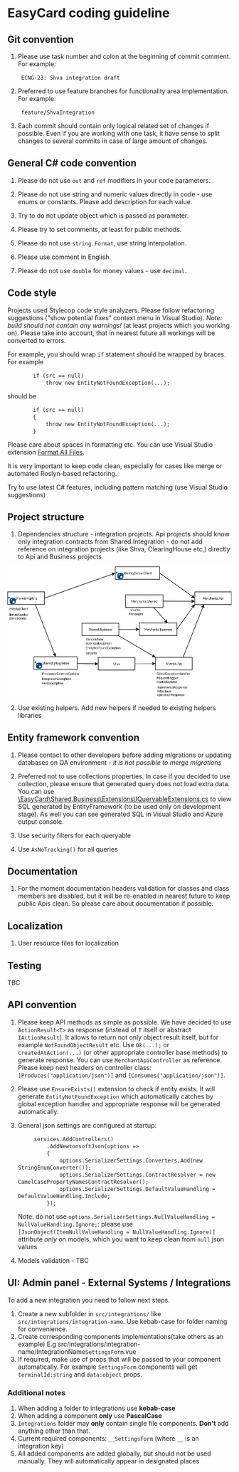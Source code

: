 # EasyCard coding guideline

## Git convention

1. Please use task number and colon at the beginning of commit comment. For example:

        ECNG-23: Shva integration draft

2. Preferred to use feature branches for functionality area implementation. For example:

        feature/ShvaIntegration

3. Each commit should contain only logical related set of changes if possible. Even if you are working with one task, it have sense to split changes to several commits in case of large amount of changes.

## General C# code convention

1. Please do not use `out` and `ref` modifiers in your code parameters.

2. Please do not use string and numeric values directly in code - use enums or constants. Please add description for each value.

3. Try to do not update object which is passed as parameter.

4. Please try to set comments, at least for public methods.

5. Please do not use `string.Format`, use string interpolation.

6. Please use comment in English.

7. Please do not use `double` for money values - use `decimal`.

## Code style

Projects used Stylecop code style analyzers. Please follow refactoring suggestions ("show potential fixes" context menu in Visual Studio). _Note: build should not contain any warnings!_ (at least projects which you working on). Please take into account, that in nearest future all workings will be converted to errors.

For example, you should wrap `if` statement should be wrapped by braces. For example

            if (src == null)
                throw new EntityNotFoundException(...);

should be

            if (src == null)
            {
                throw new EntityNotFoundException(...);
            }

Please care about spaces in formatting etc. You can use Visual Studio extension [Format All Files](https://marketplace.visualstudio.com/items?itemName=munyabe.FormatAllFiles).

It is very important to keep code clean, especially for cases like merge or automated Roslyn-based refactoring.

Try to use latest C# features, including pattern matching (use Visual Studio suggestions)

## Project structure

1. Dependencies structure - integration projects. Api projects should know only integration contracts from Shared.Integration - do not add reference on integration projects (like Shva, ClearingHouse etc,) directly to Api and Business projects.

![Project dependencies](images/Projects.png)

2. Use existing helpers. Add new helpers if needed to existing helpers libraries

## Entity framework convention

1. Please contact to other developers before adding migrations or updating databases on QA environment - _it is not possible to merge migrations_

2. Preferred not to use collections properties. In case if you decided to use collection, please ensure that generated query does not load extra data. You can use [\EasyCard\Shared.Business\Extensions\IQueryableExtensions.cs](../EasyCard/Shared.Business/Extensions/IQueryableExtensions.cs) to view SQL generated by EntityFramework (to be used only on development stage). As well you can see generated SQL in Visual Studio and Azure output console.

3. Use security filters for each queryable

4. Use `AsNoTracking()` for all queries

## Documentation

1. For the moment documentation headers validation for classes and class members are disabled, but it will be re-enabled in nearest future to keep public Apis clean. So please care about documentation if possible.

## Localization

1. User resource files for localization

## Testing

TBC

## API convention

1. Please keep API methods as simple as possible. We have decided to use `ActionResult<T>` as response (instead of `T` itself or abstract `IActionResult`). It allows to return not only object result itself, but for example `NotFoundObjectResult` etc. Use `Ok(...);` or `CreatedAtAction(...)` (or other appropriate controller base methods) to generate response. You can use `MerchantApiController` as reference. Please keep next headers on controller class: `[Produces("application/json")]` and `[Consumes("application/json")]`.

2. Please use `EnsureExists()` extension to check if entity exists. It will generate `EntityNotFoundException` which automatically catches by global exception handler and appropriate response will be generated automatically.

3. General json settings are configured at startup:

            services.AddControllers()
                .AddNewtonsoftJson(options =>
                {
                    options.SerializerSettings.Converters.Add(new StringEnumConverter());
                    options.SerializerSettings.ContractResolver = new CamelCasePropertyNamesContractResolver();
                    options.SerializerSettings.DefaultValueHandling = DefaultValueHandling.Include;
                });

    Note: do not use `options.SerializerSettings.NullValueHandling = NullValueHandling.Ignore;`: please use `[JsonObject(ItemNullValueHandling = NullValueHandling.Ignore)]` attribute _only_ on models, which you want to keep clean from `null` json values                

4. Models validation - TBC

## UI: Admin panel - External Systems / Integrations

To add a new integration you need to follow next steps.

1. Create a new subfolder in `src/integrations/` like `src/integrations/integration-name`. Use kebab-case for folder naming for convenience.
2. Create corresponding components implementations(take others as an example) E.g src/integrations/integration-name/IntegrationName`SettingsForm`.vue
3. If required, make use of props that will be passed to your component automatically. For example `SettingsForm` components will get `terminalId:string` and `data:object` props.

### Additional notes

1. When adding a folder to integrations use **kebab-case**
2. When adding a component **only** use **PascalCase**
3. `Integrations` folder may **only** contain single file components. **Don't** add anything other than that.
4. Current required components: `__SettingsForm` (where `__` is an integration key)
5. All added components are added globally, but should not be used manually. They will automatically appear in designated places